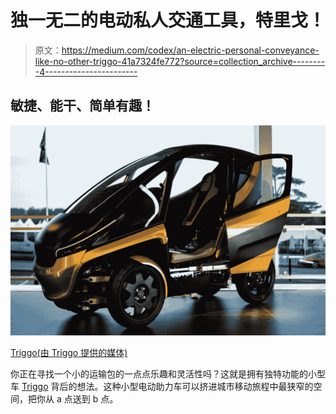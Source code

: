 # 独一无二的电动私人交通工具，特里戈！

> 原文：<https://medium.com/codex/an-electric-personal-conveyance-like-no-other-triggo-41a7324fe772?source=collection_archive---------4----------------------->

## 敏捷、能干、简单有趣！

![](img/03d83f05ca74b7a2b204e13f1a4b8aee.png)

[Triggo(由 Triggo 提供的媒体)](https://drive.google.com/file/d/1h_dZ8B81ifD07ZI5pZY4d6J0AUJX_i13/view?usp=sharing)

你正在寻找一个小的运输包的一点点乐趣和灵活性吗？这就是拥有独特功能的小型车 [Triggo](https://www.triggo.city/) 背后的想法。这种小型电动助力车可以挤进城市移动旅程中最狭窄的空间，把你从 a 点送到 b 点。
